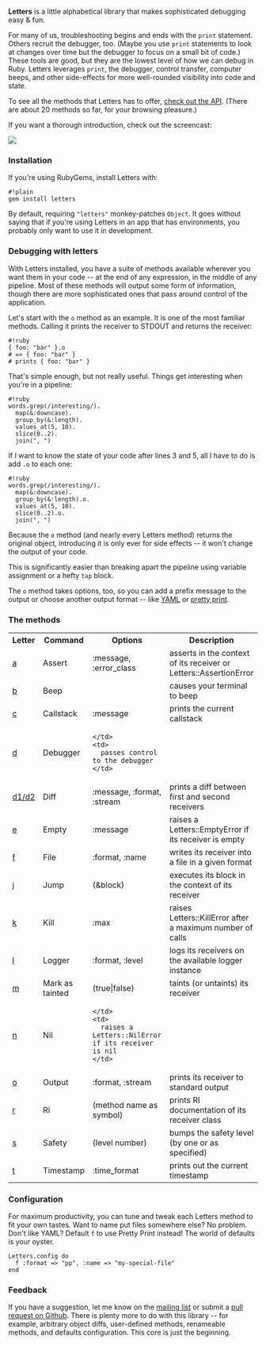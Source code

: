 **Letters** is a little alphabetical library that makes sophisticated debugging easy &amp; fun.

For many of us, troubleshooting begins and ends with the `print` statement. Others recruit the debugger, too. (Maybe you use `print` statements to look at changes over time but the debugger to focus on a small bit of code.) These tools are good, but they are the lowest level of how we can debug in Ruby. Letters leverages `print`, the debugger, control transfer, computer beeps, and other side-effects for more well-rounded visibility into code and state.

To see all the methods that Letters has to offer, [check out the API](/api). (There are about 20 methods so far, for your browsing pleasure.)

If you want a thorough introduction, check out the screencast:

<a class="fancybox-media" rel="media-gallery" href="https://vimeo.com/50347457">
  <img src="/images/still.png" />
</a>

### Installation ###

If you're using RubyGems, install Letters with:

    #!plain
    gem install letters

By default, requiring `"letters"` monkey-patches `Object`. It goes without saying that if you're using Letters in an app that has environments, you probably only want to use it in development.

### Debugging with letters ###

With Letters installed, you have a suite of methods available wherever you want them in your code -- at the end of any expression, in the middle of any pipeline. Most of these methods will output some form of information, though there are more sophisticated ones that pass around control of the application.

Let's start with the `o` method as an example. It is one of the most familiar methods. Calling it prints the receiver to STDOUT and returns the receiver:

    #!ruby
    { foo: "bar" }.o 
    # => { foo: "bar" }
    # prints { foo: "bar" }

That's simple enough, but not really useful. Things get interesting when you're in a pipeline:

    #!ruby
    words.grep(/interesting/).
      map(&:downcase).
      group_by(&:length).
      values_at(5, 10).
      slice(0..2).
      join(", ")
    
If I want to know the state of your code after lines 3 and 5, all I have to do is add `.o` to each one:

    #!ruby
    words.grep(/interesting/).
      map(&:downcase).
      group_by(&:length).o.
      values_at(5, 10).
      slice(0..2).o.
      join(", ")

Because the `o` method (and nearly every Letters method) returns the original object, introducing it is only ever for side effects -- it won't change the output of your code.

This is significantly easier than breaking apart the pipeline using variable assignment or a hefty `tap` block.

The `o` method takes options, too, so you can add a prefix message to the output or choose another output format -- like [YAML]() or [pretty print]().

### The methods ###

<table>
  <tr>
    <th>Letter</th>
    <th>Command</th>
    <th>Options</th>
    <th>Description</th>
  </tr>

  <tr>
    <td>
      <a href="http://lettersrb.com/api#a">a</a>
    </td>
    <td>
      Assert
    </td>
    <td>
      :message, 
      :error_class
    </td>
    <td>
      asserts in the context of its receiver or Letters::AssertionError
    </td>
  </tr>

  <tr>
    <td>
      <a href="http://lettersrb.com/api#b">b</a>
    </td>
    <td>
      Beep
    </td>
    <td>
    </td>
    <td>
      causes your terminal to beep
    </td>
  </tr>

  <tr>
    <td>
      <a href="http://lettersrb.com/api#c">c</a>
    </td>
    <td>
      Callstack
    </td>
    <td>
      :message 
    </td>
    <td>
      prints the current callstack
    </td>
  </tr>

  <tr>
    <td>
      <a href="http://lettersrb.com/api#d">d</a>
    </td>
    <td>
      Debugger
    </td>
    <td>
      
    </td>
    <td>
      passes control to the debugger
    </td>
  </tr>

  <tr>
    <td>
      <a href="http://lettersrb.com/api#d1/d2">d1/d2</a>
    </td>
    <td>
      Diff
    </td>
    <td>
      :message,
      :format,
      :stream
    </td>
    <td>
      prints a diff between first and second receivers
    </td>
  </tr>

  <tr>
    <td>
      <a href="http://lettersrb.com/api#e">e</a>
    </td>
    <td>
      Empty
    </td>
    <td>
      :message
    </td>
    <td>
      raises a Letters::EmptyError if its receiver is empty
    </td>
  </tr>

  <tr>
    <td>
      <a href="http://lettersrb.com/api#f">f</a>
    </td>
    <td>
      File
    </td>
    <td>
      :format, :name
    </td>
    <td>
      writes its receiver into a file in a given format
    </td>
  </tr>

  <tr>
    <td>
      <a href="http://lettersrb.com/api#j">j</a>
    </td>
    <td>
      Jump
    </td>
    <td>
      (&block)
    </td>
    <td>
      executes its block in the context of its receiver
    </td>
  </tr>

  <tr>
    <td>
      <a href="http://lettersrb.com/api#k">k</a>
    </td>
    <td>
      Kill
    </td>
    <td>
      :max
    </td>
    <td>
      raises Letters::KillError after a maximum number of calls
    </td>
  </tr>

  <tr>
    <td>
      <a href="http://lettersrb.com/api#l">l</a>
    </td>
    <td>
      Logger
    </td>
    <td>
      :format, :level
    </td>
    <td>
      logs its receivers on the available logger instance
    </td>
  </tr>

  <tr>
    <td>
      <a href="http://lettersrb.com/api#m">m</a>
    </td>
    <td>
      Mark as tainted
    </td>
    <td>
      (true|false)
    </td>
    <td>
      taints (or untaints) its receiver
    </td>
  </tr>

  <tr>
    <td>
      <a href="http://lettersrb.com/api#n">n</a>
    </td>
    <td>
      Nil
    </td>
    <td>
      
    </td>
    <td>
      raises a Letters::NilError if its receiver is nil
    </td>
  </tr>

  <tr>
    <td>
      <a href="http://lettersrb.com/api#o">o</a>
    </td>
    <td>
      Output
    </td>
    <td>
      :format,
      :stream
    </td>
    <td>
      prints its receiver to standard output
    </td>
  </tr>

  <tr>
    <td>
      <a href="http://lettersrb.com/api#r">r</a>
    </td>
    <td>
      Ri
    </td>
    <td>
      (method name as symbol)
    </td>
    <td>
      prints RI documentation of its receiver class
    </td>
  </tr>

  <tr>
    <td>
      <a href="http://lettersrb.com/api#s">s</a>
    </td>
    <td>
      Safety
    </td>
    <td>
      (level number)
    </td>
    <td>
      bumps the safety level (by one or as specified)
    </td>
  </tr>

  <tr>
    <td>
      <a href="http://lettersrb.com/api#t">t</a>
    </td>
    <td>
      Timestamp
    </td>
    <td>
      :time_format
    </td>
    <td>
      prints out the current timestamp
    </td>
  </tr>
</table>

### Configuration ###

For maximum productivity, you can tune and tweak each Letters method to fit your own tastes. Want to name put files somewhere else? No problem. Don't like YAML? Default `f` to use Pretty Print instead! The world of defaults is your oyster.

    Letters.config do
      f :format => "pp", :name => "my-special-file"
    end

### Feedback ###

If you have a suggestion, let me know on the [mailing list](https://groups.google.com/forum/#!forum/lettersrb) or submit a [pull request on Github](http://github.com/davejacobs/letters). There is plenty more to do with this library -- for example, arbitrary object diffs, user-defined methods, renameable methods, and defaults configuration. This core is just the beginning.
